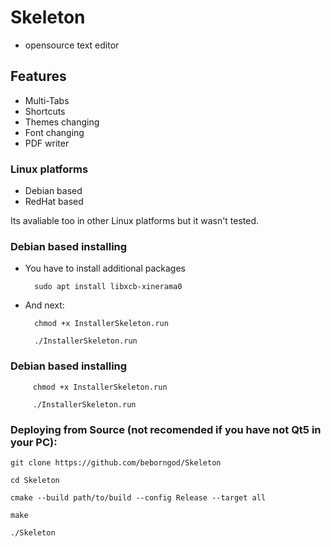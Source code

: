 # Skeleton 
 - opensource text editor 

## Features
- Multi-Tabs
- Shortcuts
- Themes changing
- Font changing
- PDF writer

### Linux platforms

- Debian based
- RedHat based

Its avaliable too in other Linux platforms but it wasn't tested.

### Debian based installing
- You have to install additional packages

        sudo apt install libxcb-xinerama0

- And next:
        
        chmod +x InstallerSkeleton.run
    
        ./InstallerSkeleton.run

### Debian based installing
    
         chmod +x InstallerSkeleton.run
    
         ./InstallerSkeleton.run


### Deploying from Source (not recomended if you have not Qt5 in your PC):

	git clone https://github.com/beborngod/Skeleton

	cd Skeleton

    cmake --build path/to/build --config Release --target all
  
    make
  
    ./Skeleton